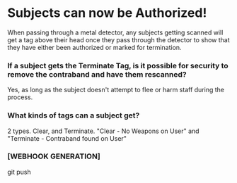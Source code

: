 # Subjects can now be Authorized!
When passing through a metal detector, any subjects getting scanned will get a tag above their head once they pass through the detector to show that they have either been authorized or marked for termination.

### If a subject gets the Terminate Tag, is it possible for security to remove the contraband and have them rescanned?
Yes, as long as the subject doesn't attempt to flee or harm staff during the process.

### What kinds of tags can a subject get?
2 types. Clear, and Terminate.
"Clear - No Weapons on User" and "Terminate - Contraband found on User"

### [WEBHOOK GENERATION]
git push
